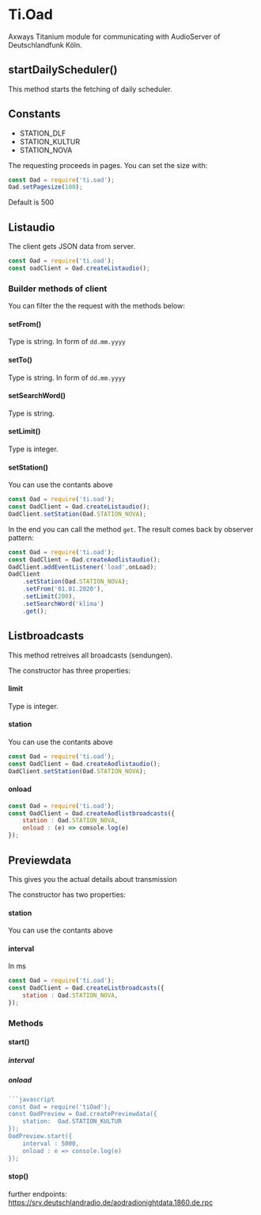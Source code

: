 # Ti.Oad


Axways Titanium module for communicating with AudioServer of Deutschlandfunk Köln.

## startDailyScheduler()
This method starts the fetching of daily scheduler. 


## Constants
* STATION_DLF
* STATION_KULTUR
* STATION_NOVA

The requesting proceeds in pages. You can set the size with:

```javascript
const Oad = require('ti.oad');
Oad.setPagesize(100);
```
Default is 500


## Listaudio

The client gets JSON data from server.

```javascript
const Oad = require('ti.oad');
const oadClient = Oad.createListaudio();
```

### Builder methods of client

You can filter the the request with the methods below:

#### setFrom()

Type is string. In form of `dd.mm.yyyy`

#### setTo()

Type is string. In form of `dd.mm.yyyy`

#### setSearchWord()

Type is string.

#### setLimit()

Type is integer.


#### setStation()

You can use the contants above

```javascript
const Oad = require('ti.oad');
const OadClient = Oad.createListaudio();
OadClient.setStation(Oad.STATION_NOVA);
```
 
In the end you can call the method `get`. The result comes back by observer pattern:

```javascript
const Oad = require('ti.oad');
const OadClient = Oad.createAodlistaudio();
OadClient.addEventListener('load',onLoad);
OadClient
	.setStation(Oad.STATION_NOVA);
	.setFrom('01.01.2020'),
	.setLimit(200),
	.setSearchWord('klima')
	.get();
```

## Listbroadcasts

This method retreives all broadcasts (sendungen).


The constructor has three properties:

#### limit

Type is integer.


#### station

You can use the contants above

```javascript
const Oad = require('ti.oad');
const OadClient = Oad.createAodlistaudio();
OadClient.setStation(Oad.STATION_NOVA);
```

#### onload

```javascript
const Oad = require('ti.oad');
const OadClient = Oad.createAodlistbroadcasts({
	station : Oad.STATION_NOVA,
	onload : (e) => comsole.log(e)
});
```

## Previewdata

This gives you the actual details about transmission


The constructor has two properties:


#### station

You can use the contants above



#### interval

In ms

```javascript
const Oad = require('ti.oad');
const OadClient = Oad.createListbroadcasts({
	station : Oad.STATION_NOVA,
});
```

### Methods

#### start()
##### interval
##### onload

```javascript
```javascript
const Oad = require('tiOad');
const OadPreview = Oad.createPreviewdata({
	station:  Oad.STATION_KULTUR
});
OadPreview.start({
	interval : 5000,
	onload : e => console.log(e)
});

```
 

#### stop()


further endpoints:
https://srv.deutschlandradio.de/aodradionightdata.1860.de.rpc




